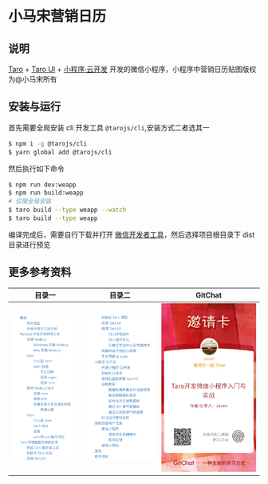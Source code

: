 # 小马宋营销日历


## 说明

[Taro](https://github.com/NervJS/taro) + [Taro UI](https://github.com/NervJS/taro-ui) + [小程序·云开发](https://developers.weixin.qq.com/miniprogram/dev/wxcloud/basis/getting-started.html) 开发的微信小程序，小程序中营销日历贴图版权为@小马宋所有

## 安装与运行

首先需要全局安装 cli 开发工具 `@tarojs/cli`,安装方式二者选其一

```bash
$ npm i -g @tarojs/cli 
$ yarn global add @tarojs/cli
```


然后执行如下命令

```bash
$ npm run dev:weapp
$ npm run build:weapp
# 仅限全局安装
$ taro build --type weapp --watch
$ taro build --type weapp
```

编译完成后，需要自行下载并打开 [微信开发者工具](https://developers.weixin.qq.com/miniprogram/dev/devtools/download.html)，然后选择项目根目录下 dist  目录进行预览




## 更多参考资料


| 目录一 | 目录二 | GitChat |
| :----: | :----: | :-----: |
| ![](docs/images/list1.png)|![](docs/images/list2.png)|![](docs/images/GitChat.png)|

